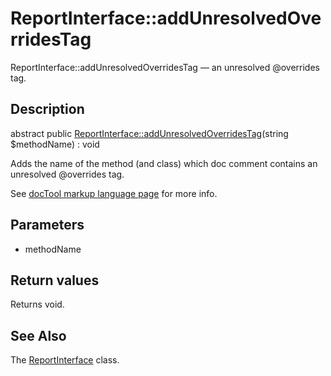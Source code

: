 ReportInterface::addUnresolvedOverridesTag
================

ReportInterface::addUnresolvedOverridesTag — an unresolved @overrides tag.

Description
---------------


abstract public [ReportInterface::addUnresolvedOverridesTag](https://github.com/lingtalfi/DocTools/blob/master/doc/api/DocTools/Report/ReportInterface/addUnresolvedOverridesTag.md)(string $methodName) : void




Adds the name of the method (and class) which doc comment contains
an unresolved @overrides tag.

See [docTool markup language page](https://github.com/lingtalfi/DocTools/blob/master/doc/pages/doctool-markup-language.md) for more info.




Parameters
--------------

- methodName
    

Return values
----------------

Returns void.









See Also
-----------

The [ReportInterface](https://github.com/lingtalfi/DocTools/blob/master/doc/api/DocTools/Report/ReportInterface.md) class.
